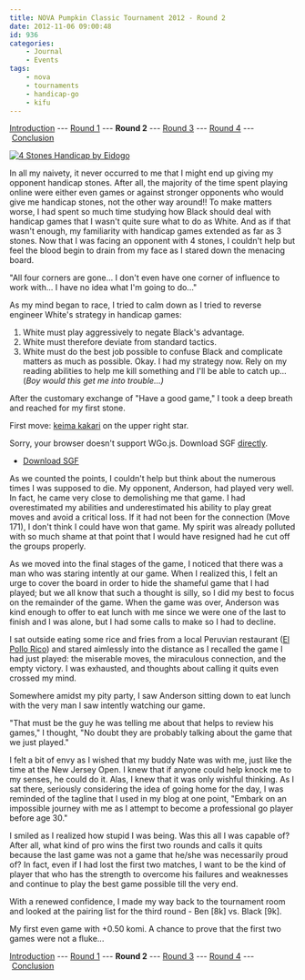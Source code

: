 ```yaml
---
title: NOVA Pumpkin Classic Tournament 2012 - Round 2
date: 2012-11-06 09:00:48
id: 936
categories:
	- Journal
	- Events
tags:
	- nova
	- tournaments
	- handicap-go
	- kifu
---
```


[Introduction](http://www.bengozen.com/nova-pumpkin-class-2012-intro/ "NOVA Pumpkin Classic Tournament 2012 — Introduction") --- [Round 1](http://www.bengozen.com/nova-pumpkin-classic-tournament-2012-round-1/ "NOVA Pumpkin Classic Tournament 2012 — Round 1") --- **Round 2** --- [Round 3](http://www.bengozen.com/nova-pumpkin-classic-tournament-2012-round-3/ "NOVA Pumpkin Classic Tournament 2012 — Round 3") --- [Round 4](http://www.bengozen.com/nova-pumpkin-classic-tournament-2012-round-4/ "NOVA Pumpkin Classic Tournament 2012 — Round 4") --- [Conclusion](http://www.bengozen.com/nova-pumpkin-classic-tournament-2012-conclusion/ "NOVA Pumpkin Classic Tournament 2012 — Conclusion")

[![4 Stones Handicap by Eidogo](http://www.bengozen.com/wp-content/uploads/2012/11/4-stones-300x300.png "4 Stones Handicap")](http://www.bengozen.com/wp-content/uploads/2012/11/4-stones.png)

In all my naivety, it never occurred to me that I might end up giving my opponent handicap stones. After all, the majority of the time spent playing online were either even games or against stronger opponents who would give me handicap stones, not the other way around!! To make matters worse, I had spent so much time studying how Black should deal with handicap games that I wasn't quite sure what to do as White. And as if that wasn't enough, my familiarity with handicap games extended as far as 3 stones. Now that I was facing an opponent with 4 stones, I couldn't help but feel the blood begin to drain from my face as I stared down the menacing board.

"All four corners are gone... I don't even have one corner of influence to work with... I have no idea what I'm going to do..."

<!--more-->

As my mind began to race, I tried to calm down as I tried to reverse engineer White's strategy in handicap games:

1.  White must play aggressively to negate Black's advantage.
2.  White must therefore deviate from standard tactics.
3.  White must do the best job possible to confuse Black and complicate matters as much as possible.
Okay. I had my strategy now. Rely on my reading abilities to help me kill something and I'll be able to catch up... (_Boy would this get me into trouble...)_

After the customary exchange of "Have a good game," I took a deep breath and reached for my first stone.

First move: [keima kakari](http://senseis.xmp.net/?KeimaKakari "Keima Kakari") on the upper right star.

<article>
	<section data-wgo="/kifu/2012/2012.11.06-NOVA-PC-Round-2.sgf" data-wgo-enablewheel="false" style="width: 100%">
	  <p>Sorry, your browser doesn't support WGo.js. Download SGF <a href="/kifu/2012/2012.11.06-NOVA-PC-Round-2.sgf">directly</a>.</p>
	</section>
	<div><ul><li><a href="/kifu/2012/2012.11.06-NOVA-PC-Round-2.sgf">Download SGF</a></li></ul></div>
</article>

As we counted the points, I couldn't help but think about the numerous times I was supposed to die. My opponent, Anderson, had played very well. In fact, he came very close to demolishing me that game. I had overestimated my abilities and underestimated his ability to play great moves and avoid a critical loss. If it had not been for the connection (Move 171), I don't think I could have won that game. My spirit was already polluted with so much shame at that point that I would have resigned had he cut off the groups properly.

As we moved into the final stages of the game, I noticed that there was a man who was staring intently at our game. When I realized this, I felt an urge to cover the board in order to hide the shameful game that I had played; but we all know that such a thought is silly, so I did my best to focus on the remainder of the game. When the game was over, Anderson was kind enough to offer to eat lunch with me since we were one of the last to finish and I was alone, but I had some calls to make so I had to decline.

I sat outside eating some rice and fries from a local Peruvian restaurant ([El Pollo Rico](http://www.yelp.com/biz/el-pollo-rico-arlington "El Pollo Rico Yelp")) and stared aimlessly into the distance as I recalled the game I had just played: the miserable moves, the miraculous connection, and the empty victory. I was exhausted, and thoughts about calling it quits even crossed my mind.

Somewhere amidst my pity party, I saw Anderson sitting down to eat lunch with the very man I saw intently watching our game.

"That must be the guy he was telling me about that helps to review his games," I thought, "No doubt they are probably talking about the game that we just played."

I felt a bit of envy as I wished that my buddy Nate was with me, just like the time at the New Jersey Open. I knew that if anyone could help knock me to my senses, he could do it. Alas, I knew that it was only wishful thinking. As I sat there, seriously considering the idea of going home for the day, I was reminded of the tagline that I used in my blog at one point, "Embark on an impossible journey with me as I attempt to become a professional go player before age 30."

I smiled as I realized how stupid I was being. Was this all I was capable of? After all, what kind of pro wins the first two rounds and calls it quits because the last game was not a game that he/she was necessarily proud of? In fact, even if I had lost the first two matches, I want to be the kind of player that who has the strength to overcome his failures and weaknesses and continue to play the best game possible till the very end.

With a renewed confidence, I made my way back to the tournament room and looked at the pairing list for the third round - Ben [8k] vs. Black [9k].

My first even game with +0.50 komi. A chance to prove that the first two games were not a fluke...

[Introduction](http://www.bengozen.com/nova-pumpkin-class-2012-intro/ "NOVA Pumpkin Classic Tournament 2012 — Introduction") --- [Round 1](http://www.bengozen.com/nova-pumpkin-classic-tournament-2012-round-1/ "NOVA Pumpkin Classic Tournament 2012 — Round 1") --- **Round 2** --- [Round 3](http://www.bengozen.com/nova-pumpkin-classic-tournament-2012-round-3/ "NOVA Pumpkin Classic Tournament 2012 — Round 3") --- [Round 4](http://www.bengozen.com/nova-pumpkin-classic-tournament-2012-round-4/ "NOVA Pumpkin Classic Tournament 2012 — Round 4") --- [Conclusion](http://www.bengozen.com/nova-pumpkin-classic-tournament-2012-conclusion/ "NOVA Pumpkin Classic Tournament 2012 — Conclusion")